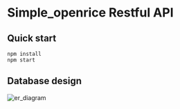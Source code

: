 # Simple_openrice Restful API

## Quick start

```
npm install
npm start
```

## Database design
![er_diagram](https://upload.cc/i1/2018/08/09/GTCmDA.png)